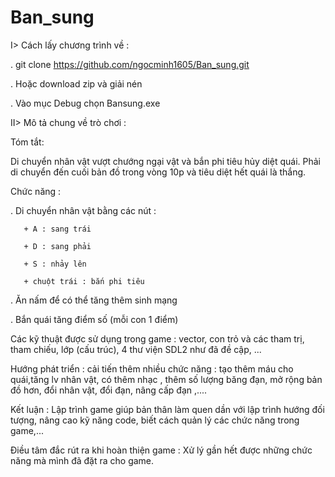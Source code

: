 # Ban_sung
I> Cách lấy chương trình về :

. git clone https://github.com/ngocminh1605/Ban_sung.git

. Hoặc download zip và giải nén

. Vào mục Debug chọn Bansung.exe


II> Mô tả chung về trò chơi :

Tóm tắt:

Di chuyển nhân vật vượt chướng ngại vật và bắn phi tiêu hủy diệt quái. Phải di chuyển đến cuối bản đồ trong vòng 10p và tiêu diệt hết quái là thắng.

Chức năng :

. Di chuyển nhân vật bằng các nút :

       + A : sang trái
       
       + D : sang phải
       
       + S : nhảy lên
       
       + chuột trái : bắn phi tiêu
       
. Ăn nấm để có thể tăng thêm sinh mạng

. Bắn quái tăng điểm số (mỗi con 1 điểm)

Các kỹ thuật được sử dụng trong game : vector, con trỏ và các tham trị, tham chiếu, lớp (cấu trúc), 4 thư viện SDL2 như đã đề cập, ...

Hướng phát triển : cải tiến thêm nhiều chức năng : tạo thêm máu cho quái,tăng lv nhân vật, có thêm nhạc , thêm số lượng băng đạn,  mở rộng bản đồ hơn, đổi nhân vật,
đổi đạn, nâng cấp đạn ,....

Kết luận : Lập trình game giúp bản thân làm quen dần với lập trình hướng đối tượng, nâng cao kỹ năng code, biết cách quản lý các chức năng trong game,...

Điều tâm đắc rút ra khi hoàn thiện game : Xử lý gần hết được những chức năng mà mình đã đặt ra cho game. 


       
  


